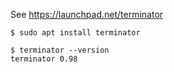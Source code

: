 See https://launchpad.net/terminator

~~~
$ sudo apt install terminator
~~~

~~~
$ terminator --version
terminator 0.98
~~~
